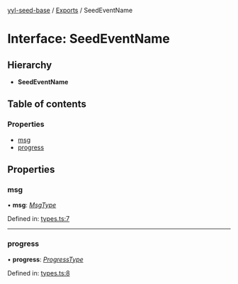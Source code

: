 [yyl-seed-base](../README.md) / [Exports](../modules.md) / SeedEventName

# Interface: SeedEventName

## Hierarchy

* **SeedEventName**

## Table of contents

### Properties

- [msg](seedeventname.md#msg)
- [progress](seedeventname.md#progress)

## Properties

### msg

• **msg**: [*MsgType*](../modules.md#msgtype)

Defined in: [types.ts:7](https://github.com/jackness1208/yyl-seed-base/blob/3746c85/src/types.ts#L7)

___

### progress

• **progress**: [*ProgressType*](../modules.md#progresstype)

Defined in: [types.ts:8](https://github.com/jackness1208/yyl-seed-base/blob/3746c85/src/types.ts#L8)
